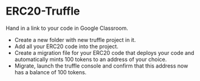# ERC20-Truffle

Hand in a link to your code in Google Classroom.

- Create a new folder with new truffle project in it.
- Add all your ERC20 code into the project.
- Create a migration file for your ERC20 code that deploys your code and automatically mints 100 tokens to an address of your choice.
- Migrate, launch the truffle console and confirm that this address now has a balance of 100 tokens.
